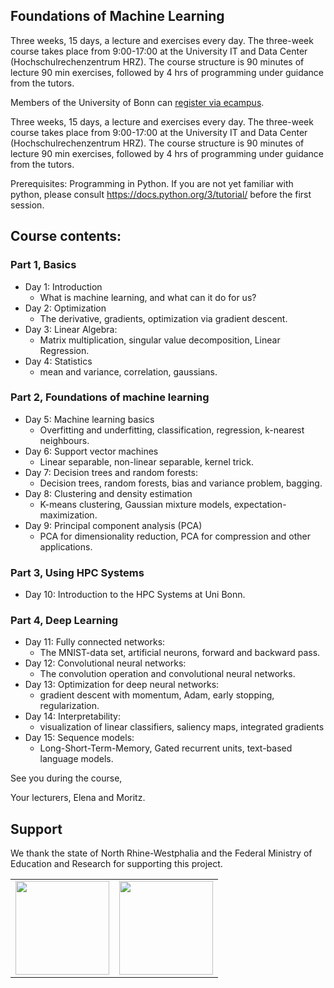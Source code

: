 ## Foundations of Machine Learning
Three weeks, 15 days, a lecture and exercises every day. The three-week course takes place from 9:00-17:00 at the University IT and Data Center (Hochschulrechenzentrum HRZ). The course structure is 90 minutes of lecture 90 min exercises, followed by 4 hrs of programming under guidance from the tutors.

Members of the University of Bonn can [register via ecampus](https://www.hpc.uni-bonn.de/en/training/courses/ml_intro).

Three weeks, 15 days, a lecture and exercises every day. The three-week course takes place from 9:00-17:00 at the University IT and Data Center (Hochschulrechenzentrum HRZ). The course structure is 90 minutes of lecture 90 min exercises, followed by 4 hrs of programming under guidance from the tutors.

Prerequisites:
Programming in Python. If you are not yet familiar with python, please consult https://docs.python.org/3/tutorial/ before the first session.

## Course contents:

### Part 1, Basics
- Day 1: Introduction
    - What is machine learning, and what can it do for us?
- Day 2: Optimization
    - The derivative, gradients, optimization via gradient descent.
- Day 3:   Linear Algebra:
   - Matrix multiplication, singular value decomposition, Linear Regression.
- Day 4:  Statistics
   - mean and variance, correlation, gaussians.

### Part 2, Foundations of machine learning
- Day 5: Machine learning basics
  - Overfitting and underfitting, classification, regression, k-nearest neighbours.
- Day 6: Support vector machines
  - Linear separable, non-linear separable, kernel trick.
- Day 7: Decision trees and random forests:
  - Decision trees, random forests, bias and variance problem, bagging.
- Day 8:  Clustering and density estimation
  - K-means clustering, Gaussian mixture models, expectation-maximization.
- Day 9: Principal component analysis (PCA)
  - PCA for dimensionality reduction, PCA for compression and other applications.

### Part 3, Using HPC Systems
- Day 10: Introduction to the HPC Systems at Uni Bonn.

### Part 4, Deep Learning
- Day 11: Fully connected networks:
    -  The MNIST-data set, artificial neurons, forward and backward pass.
- Day 12: Convolutional neural networks:
    -  The convolution operation and convolutional neural networks.
- Day 13: Optimization for deep neural networks:
    -  gradient descent with momentum, Adam, early stopping, regularization.
- Day 14: Interpretability:
    - visualization of linear classifiers, saliency maps, integrated gradients
 - Day 15: Sequence models:
    - Long-Short-Term-Memory, Gated recurrent units, text-based language models.

See you during the course,

Your lecturers, Elena and Moritz.



## Support

We thank the state of North Rhine-Westphalia and the Federal Ministry of Education and Research for supporting this project.

<table>
<tr>
    <td><img src="https://github.com/Machine-Learning-Foundations/.github/blob/main/profile/img/nrw-logo.png" height="150"></td>
    <td><img src="https://github.com/Machine-Learning-Foundations/.github/blob/main/profile/img/BMBF_gefoerdert_2017_en.jpg" height="150"></td>
</tr>
</table>
